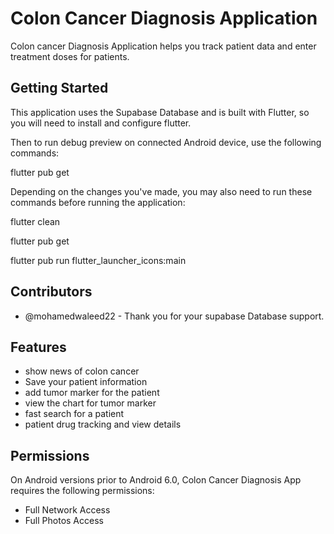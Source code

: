 # Colon Cancer Diagnosis Application 

Colon cancer Diagnosis Application helps you track patient data and enter treatment doses for patients.

## Getting Started

This application uses the Supabase Database and is built with Flutter, so you will need to install and configure flutter.

Then to run debug preview on connected Android device, use the following commands:

flutter pub get


Depending on the changes you've made, you may also need to run these commands before running the application:

flutter clean

flutter pub get

flutter pub run flutter_launcher_icons:main

## Contributors 

- @mohamedwaleed22 - Thank you for your supabase Database support.

## Features

 - show news of colon cancer 
 - Save your patient information
 - add tumor marker for the patient
 - view the chart for tumor marker
 - fast search for a patient
 - patient drug tracking and view details

 ## Permissions
 
 On Android versions prior to Android 6.0, Colon Cancer Diagnosis App requires the following permissions:

 - Full Network Access
 - Full Photos Access

